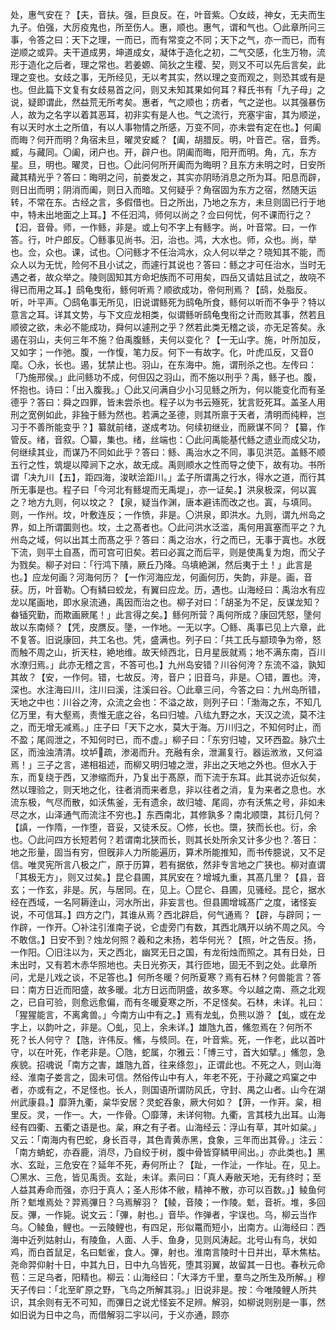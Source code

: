 <!-- { "loadSidebar": true } -->
处，惠气安在？【夫，音扶。强，巨良反。在，叶音紫。〇女歧，神女，无夫而生九子。伯强，大厉疫鬼也，所至伤人。惠，顺也。惠气，谓和气也。〇此章所问三事，令答之曰：天下之理，一而已，而有常变之不同；天下之气，亦一而已，而有逆顺之或异。夫干道成男，坤道成女，凝体于造化之初，二气交感，化生万物，流形于造化之后者，理之常也。若姜嫄、简狄之生稷、契，则又不可以先后言矣，此理之变也。女歧之事，无所经见，无以考其实，然以理之变而观之，则恐其或有是也。但此篇下文复有女歧易首之问，则又未知其果如何耳？释氏书有「九子母」之说，疑即谓此，然益荒无所考矣。惠者，气之顺也；疠者，气之逆也。以其强暴伤人，故为之名字以着其恶耳，初非实有是人也。气之流行，充塞宇宙，其为顺逆，有以天时水土之所值，有以人事物情之所感，万变不同，亦未尝有定在也。】何阖而晦？何开而明？角宿未旦，曜灵安臧？【阖，胡腊反。明，叶音芒。宿，音秀。臧，与藏同。〇阖，闭户也。开，辟户也。阴阖而晦，阳开而明。角，亢，东方星。旦，明也。曜灵，日也。〇此问何所开阖而为晦明？且东方未明之时，日安所藏其精光乎？答曰：晦明之问，前娄发之，其实亦阴旸消息之所为耳。阳息而辟，则日出而明；阴消而阖，则日入而暗。又何疑乎？角宿固为东方之宿，然随天运转，不常在东。古经之言，多假借也。日之所出，乃地之东方，未旦则固已行于地中，特未出地面之上耳。】不任汩鸿，师何以尚之？佥曰何忧，何不课而行之？【汩，音骨。师，一作鲧，非是。或上句不字上有鲧字。尚，叶音常。曰，一作答。行，叶户郎反。〇鲧事见尚书。汩，治也。鸿，大水也。师，众也。尚，举也。佥，众也。课，试也。〇问鲧才不任治鸿水，众人何以举之？晓知其不能，而众人以为无忧，险何不且小试之，而遽行其说也？答曰：鲧之才可任治水，当时无遇之者，故众举之。陵则固知其方命圯族而不可用矣，四岳又请姑且试之，故哓不得已而用之耳。】鸱龟曳衔，鲧何听焉？顺欲成功，帝何刑焉？【鸱，处脂反。听，叶平声。〇鸱龟事无所见，旧说谓鲧死为鸱龟所食，鲧何以听而不争乎？特以意言之耳。详其文势，与下文应龙相类，似谓鲧听鸱龟曳衔之计而败其事，然若且顺彼之欲，未必不能成功，舜何以遽刑之乎？然若此类无稽之谈，亦无足答矣。永遏在羽山，夫何三年不施？伯禹腹鲧，夫何以变化？【一无山字。施，叶所加反，又如字；一作弛。腹，一作愎，笔力反。何下一有故字。化，叶虎瓜反，又音0麾。〇永，长也。遏，犹禁止也。羽山，在东海中。施，谓刑杀之也。左传曰：「乃施邢侯。」此问鲧功不成，何但囚之羽山，而不施以刑乎？禹，鲧子也。腹，怀抱也。诗曰：「出入腹我。」〇此又问满自少小习见鲧之所为，何以能变化而有圣德乎？答曰：舜之四罪，皆未尝杀也。程子以为书云殛死，犹言贬死耳。盖圣人用刑之宽例如此，非独于鲧为然也。若满之圣德，则其所禀于天者，清明而纯粹，岂习于不善所能变乎？】纂就前绪，遂成考功。何续初继业，而厥谋不同？【纂，作管反。绪，音叙。〇纂，集也。绪，丝端也：〇此问禹能基代鲧之遗业而成父功，何继续其业，而谋乃不同如此乎？答曰：鲧、禹治水之不同，事见洪范。盖鲧不顺五行之性，筑堤以障涧下之水，故无成。禹则顺水之性而导之使下，故有功。书所谓「决九川【五】，距四海，浚畎浍距川。」孟子所谓禹之行水，得水之道，而行其所无事是也。程子曰「今河北有鲧堤而无禹堤」，亦一证矣。】洪泉极深，何以寘之？地方九则，何以坟之？【泉，疑当作渊，唐本避讳而改之也。寘，与填同。则，一作州。坟，叶敷连反；一作愤，非是。〇洪泉，即洪水。九则，谓九州岛之界，如上所谓圜则也。坟，土之髙者也。〇此问洪水泛滥，禹何用寘塞而平之？九州岛之域，何以出其土而髙之乎？答曰：禹之治水，行之而已，无事于寘也。水旣下流，则平土自髙，而可宫可旧矣。若曰必寘之而后平，则是使禹复为炮，而父子为戮矣。柳子对曰：「行鸿下隤，厥丘乃降。乌填絶渊，然后夷于土！」此言是也。】应龙何画？河海何历？【一作河海应龙，何画何历，失韵，非是。画，音获。历，叶音勒。〇有鳞曰蛟龙，有翼曰应龙。历，遇也。山海经曰：禹治水有应龙以尾画地，即水泉流通，禹因而治之也。柳子对曰：「胡圣为不足，反谋龙知？畚锸究勤，而欺画厥尾！」此言得之矣。】鲧何所营？禹何所成？康回凭怒，墬何故以东南倾？【凭，皮赝反。墬，一作地。一无以字。〇鲧、禹事已见上六章，此不复答。旧说康回，共工名也。凭，盛满也。列子曰：「共工氏与颛顼争为帝，怒而触不周之山，折天柱，絶地维。故天倾西北，日月星辰就焉；地不满东南，百川水潦归焉。」此亦无稽之言，不答可也。】九州岛安错？川谷何洿？东流不溢，孰知其故？【安，一作何。错，七故反。洿，音户；旧音乌，非是。〇错，置也。洿，深也。水注海曰川，注川曰溪，注溪曰谷。〇此章三问，今答之曰：九州岛所错，天地之中也：川谷之洿，众流之会也：不溢之故，则列子曰：「渤海之东，不知几亿万里，有大壑焉，责惟无底之谷，名曰归墟。八纮九野之水，天汉之流，莫不注之，而无增无减焉。」庄子曰「天下之水，莫大于海。万川归之，不知何时止，而不盈；尾闾泄之，不知何时已，而不虚。」柳子曰：「东穷归墟，又环西盈。脉穴土区，而浊浊清清。坟垆𤍜疏，渗渴而升。充融有余，泄漏复行。器运浟浟，又何溢焉！」三子之言，递相祖述，而柳又明归墟之泄，非出之天地之外也。但水入于东，而复绕于西，又渗缩而升，乃复出于髙原，而下流于东耳。此其说亦近似矣，然以理验之，则天地之化，往者消而来者息，非以往者之消，复为来者之息也。水流东极，气尽而散，如沃焦釜，无有遗余，故归墟、尾闾，亦有沃焦之号，非如未尽之水，山泽通气而流注不穷也。】东西南北，其修孰多？南北顺㯐，其衍几何？【謓，一作隋，一作堕，音妥，又徒禾反。〇修，长也。㯐，狭而长也。衍，余也。〇此问四方长短若何？若谓南北狭而长，则其长处所余又计多少也？.答日：地之形量，固当有穷，但旣非人力所能遍历，算术所能推知，而书传臆说，又不足信。唯灵宪所言八极之广，原于历算，若有据依，然非专言地之广狭也。柳对直谓「其极无方」，则又过矣。】昆仑县圃，其尻安在？增城九重，其髙几里？【县，音玄；一作玄，非是。尻，与居同。在，见上。〇昆仑、县圃，见骚经。昆仑，据水经在西域，一名阿耨逹山，河水所出，非妄言也。但县圃增城髙广之度，诸怪妄说，不可信耳。】四方之门，其谁从焉？西北辟启，何气通焉？【辟，与辟同；一作辟，一作开。〇补注引淮南子说，仑虚旁门有数，其西北隅开以纳不周之风。今不敢信。】日安不到？烛龙何照？羲和之未扬，若华何光？【照，叶之告反。扬，一作阳。〇旧注以为，天之西北，幽冥无日之国，有龙衔烛而照之。其有日处，日未出时，又有若木赤华照地也。夫日光弥天，其行匝地，固无不到之处。此章所问，尤是儿戏之谈，不足答也。】何所冬暖？何所夏寒？焉有石林？何兽能言？答曰：南方日近而阳盛，故多暖。北方日远而阴盛，故多寒。今以越之南、燕之北观之，已自可验，则愈远愈偏，而有冬暖夏寒之所，不足怪矣。石林，未详。礼曰：「猩猩能言，不离禽兽。」今南方山中有之。】焉有龙虬，负熊以游？【虬，或在龙字上，以韵叶之，非是。〇虬，见上，余未详。】雄虺九首，鯈忽焉在？何所不死？长人何守？【虺，许伟反。鯈，与倐同。在，叶音紫。死，一作老，此以首叶守，以在叶死，作老非是。〇虺，蛇属，尔雅云：「博三寸，首大如擘。」鯈忽，急疾貌。招魂说「南方之害，雄虺九首，往来绦忽」，正谓此也。不死之人，则山海经、淮南子娄言之，固未可信。然俗传山中有人，年老不死，于孙藏之鸡窠之中者，亦或有之，不足怪也。长人，则国语所谓防风氏，守封、禺之山者。山今在湖州武康县。】靡蓱九衢，枲华安居？灵蛇吞象，厥大何如？【蓱，一作茾。枲，相里反。灵，一作一。大，一作骨。〇靡薄，未详何物。九衢，言其枝九出耳。山海经有四衢、五衢之语是也。枲，麻之有子者。山海经云：浮山有草，其叶如枲。」又云：「南海内有巴蛇，身长百寻，其色青黄赤黑，食象，三年而出其骨。」注云：「南方蚺蛇，亦吞鹿，消尽，乃自绞于树，腹中骨皆穿鳞甲间出。」亦此类也。】黑水、玄趾，三危安在？延年不死，寿何所止？【趾，一作沚，一作址。在，见上。〇黑水、三危，皆见禹贡。玄趾，未详。素问曰：「真人寿敝天地，无有终时；至人益其寿命而强，亦归于真人；圣人形体不敝，精神不散，亦可以百数。」】鲮鱼何所？鬿堆焉处？羿焉彃日？乌焉解羽？【鲮，音陵；一作陵。鬿，音祈。堆，多回反。彃，一作毙。说文云：「彃，射也。」音毕。作弹者，宇误也。乌，柳云当作乌。〇鲮鱼，鲤也。一云陵鲤也，有四足，形似鼍而短小，出南方。山海经曰：西海中近列姑射山，有陵鱼，人面、人手、鱼身，见则风涛起。北号山有鸟，状如鸡，而白首鼠足，名曰鬿雀，食人。彃，射也。淮南言陵时十日并出，草木焦枯。尧命羿仰射十日，中其九日，日中九乌皆死，堕其羽翼，故留其一日也。春秋元命苞：三足乌者，阳精也。柳云：山海经曰：「大泽方千里，羣鸟之所生及所解。」穆天子传曰：「北至旷原之野，飞鸟之所解其羽。」旧说非是。按：今唯陵鲤人所共识，其余则有无不可知，而彃日之说尤怪妄不足辨。解羽，如柳说则别是一事，然如旧说为日中之鸟，而借解羽二宇以问，于义亦通，顾亦
